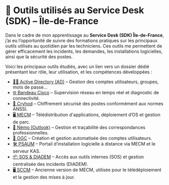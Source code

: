 # 🧰 Outils utilisés au Service Desk (SDK) – Île-de-France

Dans le cadre de mon apprentissage au **Service Desk (SDK) Île-de-France**, j’ai eu l’opportunité de suivre des formations pratiques sur les principaux outils utilisés au quotidien par les techniciens. Ces outils me permettent de gérer efficacement les incidents, les demandes, les installations logicielles, ainsi que la sécurité des postes.

Voici les principaux outils étudiés, avec un lien vers un dossier dédié présentant leur rôle, leur utilisation, et les compétences développées :

- [🧑‍💼 Active Directory (AD)](./entreprise/formation_outils/AD) – Gestion des comptes utilisateurs, groupes, mots de passe...
- [🌐 Bandeau Cisco](./entreprise/formation_outils/Bandeau_Cisco) – Supervision réseau en temps réel et diagnostic de connectivité.
- [🔐 Cryhod](./entreprise/formation_outils/CRYHOD) – Chiffrement sécurisé des postes conformément aux normes ANSSI.
- [🖥️ MECM](./entreprise/formation_outils/MECM) – Télédistribution d'applications, déploiement d’OS et gestion de parc.
- [📩 Némo (Outlook)](./entreprise/formation_outils/Némo_Outlook) – Gestion et traçabilité des correspondances professionnelles.
- [🧾 OGC](./entreprise/formation_outils/OGC) – Création et gestion automatisée des comptes utilisateurs.
- [🛠️ PSAUM](./entreprise/formation_outils/PSAUM) – Portail d’installation logicielle à distance via MECM et le serveur KAS.
- [📦 SOS & DIADEM](./entreprise/formation_outils/SOS_Diadem) – Accès aux outils internes (SOS) et gestion centralisée des incidents (DIADEM).
- [🖥️ SCCM](./entreprise/formation_outils/SCCM) – Ancienne version de MECM, utilisée pour le télédéploiement et la gestion des mises à jour.